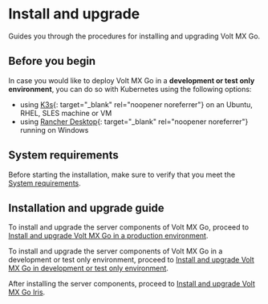 # Install and upgrade

Guides you through the procedures for installing and upgrading Volt MX Go.

## Before you begin

In case you would like to deploy Volt MX Go in a **development or test only environment**, you can do so with Kubernetes using the following options:

- using [K3s](https://docs.k3s.io){: target="_blank" rel="noopener noreferrer"} on an Ubuntu, RHEL, SLES machine or VM
- using [Rancher Desktop](https://docs.rancherdesktop.io){: target="_blank" rel="noopener noreferrer"} running on Windows

## System requirements

Before starting the installation, make sure to verify that you meet the [System requirements](sysreq.md).

## Installation and upgrade guide

To install and upgrade the server components of Volt MX Go, proceed to [Install and upgrade Volt MX Go in a production environment](prerequisite.md).

To install and upgrade the server components of Volt MX Go in a development or test only environment, proceed to [Install and upgrade Volt MX Go in development or test only environment](containerdeployment.md).

After installing the server components, proceed to [Install and upgrade Volt MX Go Iris](installiris.md). 
